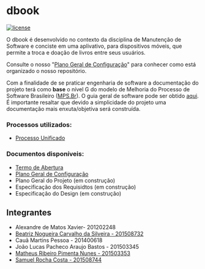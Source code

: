 # dbook

[![license](https://img.shields.io/github/license/matheuspiment/dbook.svg?style=plastic)](https://github.com/matheuspiment/dbook/blob/master/LICENSE)

O dbook é desenvolvido no contexto da disciplina de Manutenção de Software e conciste em uma aplivativo, para dispositivos móveis, que permite a troca e doação de livros entre seus usuários.

Consulte o nosso "[Plano Geral de Configuração](https://github.com/matheuspiment/dbook/blob/master/docs/DB2017-1-PGC-1.0.md)" para conhecer como está organizado o nosso repositório.

Com a finalidade de se praticar engenharia de software a documentação do projeto terá como **base** o nível G do modelo de Melhoria do Processo de Software Brasileiro ([MPS.Br](http://www.softex.br/mpsbr/)). O guia geral de software pode ser obtido [aqui](http://www.softex.br/wp-content/uploads/2016/04/MPS.BR_Guia_Geral_Software_2016-com-ISBN.pdf?x15632). É importante resaltar que devido a simplicidade do projeto uma documentação mais enxuta/objetiva será construída.

### Processos utilizados:  
* [Processo Unificado](https://github.com/matheuspiment/dbook/blob/master/docs/processo/definicao/pu-processo.md)

### Documentos disponíveis:

* [Termo de Abertura](https://github.com/matheuspiment/dbook/blob/master/docs/DB2017-1-TAP-1.0.md)
* [Plano Geral de Configuração](https://github.com/matheuspiment/dbook/blob/master/docs/DB2017-1-PGC-1.0.md)
* Plano Geral do Projeto (em construção)
* Especificação dos Requisidtos (em construção)
* Especificação do Design (em construção)

## Integrantes

- Alexandre de Matos Xavier- 201202248
- [Beatriz Nogueira Carvalho da Silveira - 201508732](https://github.com/BeatrizN) 
- Cauã Martins Pessoa - 201400618
- João Lucas Pacheco Araujo Bastos - 201503345
- [Matheus Ribeiro Pimenta Nunes - 201503353](https://github.com/matheuspiment)
- [Samuel Rocha Costa - 201508744](https://github.com/samuelrcosta)




